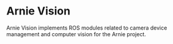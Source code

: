 # Arnie Vision

Arnie Vision implements ROS modules related to camera device management and
computer vision for the Arnie project.
